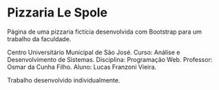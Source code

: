 # Pizzaria Le Spole
Página de uma pizzaria fictícia desenvolvida com Bootstrap para um trabalho da faculdade.

Centro Universitário Municipal de São José.
Curso: Análise e Desenvolvimento de Sistemas.
Disciplina: Programação Web.
Professor: Osmar da Cunha Filho.
Aluno: Lucas Franzoni Vieira.

Trabalho desenvolvido individualmente.
